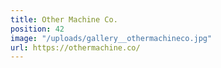 ```yaml
---
title: Other Machine Co.
position: 42
image: "/uploads/gallery__othermachineco.jpg"
url: https://othermachine.co/
---
```


